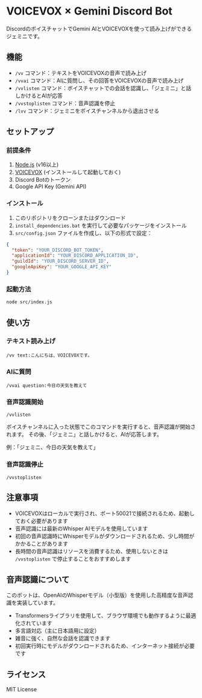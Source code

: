 # VOICEVOX × Gemini Discord Bot

DiscordのボイスチャットでGemini AIとVOICEVOXを使って読み上げができるジェミニです。

## 機能

- `/vv` コマンド：テキストをVOICEVOXの音声で読み上げ
- `/vvai` コマンド：AIに質問し、その回答をVOICEVOXの音声で読み上げ
- `/vvlisten` コマンド：ボイスチャットでの会話を認識し、「ジェミニ」と話しかけるとAIが応答
- `/vvstoplisten` コマンド：音声認識を停止
- `/lvv` コマンド：ジェミニをボイスチャンネルから退出させる

## セットアップ

### 前提条件

1. [Node.js](https://nodejs.org/) (v16以上)
2. [VOICEVOX](https://voicevox.hiroshiba.jp/) (インストールして起動しておく)
3. Discord Botのトークン
4. Google API Key (Gemini API)

### インストール

1. このリポジトリをクローンまたはダウンロード
2. `install_dependencies.bat` を実行して必要なパッケージをインストール
3. `src/config.json` ファイルを作成し、以下の形式で設定：

```json
{
  "token": "YOUR_DISCORD_BOT_TOKEN",
  "applicationId": "YOUR_DISCORD_APPLICATION_ID",
  "guildId": "YOUR_DISCORD_SERVER_ID",
  "googleApiKey": "YOUR_GOOGLE_API_KEY"
}
```

### 起動方法

```bash
node src/index.js
```

## 使い方

### テキスト読み上げ

```
/vv text:こんにちは、VOICEVOXです。
```

### AIに質問

```
/vvai question:今日の天気を教えて
```

### 音声認識開始

```
/vvlisten
```

ボイスチャンネルに入った状態でこのコマンドを実行すると、音声認識が開始されます。
その後、「ジェミニ」と話しかけると、AIが応答します。

例：「ジェミニ、今日の天気を教えて」

### 音声認識停止

```
/vvstoplisten
```

## 注意事項

- VOICEVOXはローカルで実行され、ポート50021で接続されるため、起動しておく必要があります
- 音声認識には最新のWhisper AIモデルを使用しています
- 初回の音声認識時にWhisperモデルがダウンロードされるため、少し時間がかかることがあります
- 長時間の音声認識はリソースを消費するため、使用しないときは `/vvstoplisten` で停止することをおすすめします

## 音声認識について

このボットは、OpenAIのWhisperモデル（小型版）を使用した高精度な音声認識を実装しています。
- Transformersライブラリを使用して、ブラウザ環境でも動作するように最適化されています
- 多言語対応（主に日本語用に設定）
- 雑音に強く、自然な会話を認識できます
- 初回実行時にモデルがダウンロードされるため、インターネット接続が必要です

## ライセンス

MIT License 
